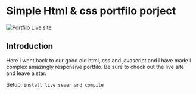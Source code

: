 # Simple Html & css portfilo porject

![Portfilo](https://i.ibb.co/7jw92J8/Screenshot-9.png)
<a href="https://christsanctus.netlify.app/">Live site</a>

## Introduction
Here i went back to our good old html, css and javascript and i have made i complex amazingly responsive portfilo. Be sure to check out the live site and leave a star.


Setup:
```install live sever and compile``` 

